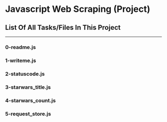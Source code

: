# Javascript Web Scraping (Project)

## List Of All Tasks/Files In This Project

---

### 0-readme.js

### 1-writeme.js

### 2-statuscode.js

### 3-starwars_title.js

### 4-starwars_count.js

### 5-request_store.js
